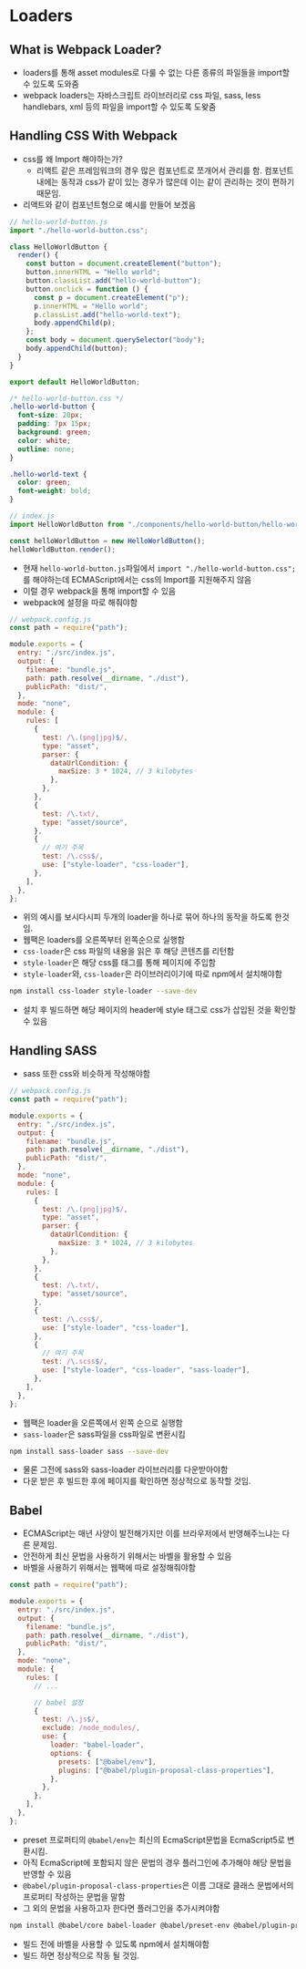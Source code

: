 # Loaders

## What is Webpack Loader?

- loaders를 통해 asset modules로 다룰 수 없는 다른 종류의 파일들을 import할 수 있도록 도와줌
- webpack loaders는 자바스크립트 라이브러리로 css 파일, sass, less handlebars, xml 등의 파일을 import할 수 있도록 도왖줌

## Handling CSS With Webpack

- css를 왜 Import 해야하는가?
  - 리액트 같은 프레임워크의 경우 많은 컴포넌트로 쪼개어서 관리를 함. 컴포넌트 내에는 동작과 css가 같이 있는 경우가 많은데 이는 같이 관리하는 것이 편하기 때문임.
- 리액트와 같이 컴포넌트형으로 예시를 만들어 보겠음

```javascript
// hello-world-button.js
import "./hello-world-button.css";

class HelloWorldButton {
  render() {
    const button = document.createElement("button");
    button.innerHTML = "Hello world";
    button.classList.add("hello-world-button");
    button.onclick = function () {
      const p = document.createElement("p");
      p.innerHTML = "Hello world";
      p.classList.add("hello-world-text");
      body.appendChild(p);
    };
    const body = document.querySelector("body");
    body.appendChild(button);
  }
}

export default HelloWorldButton;
```

```css
/* hello-world-button.css */
.hello-world-button {
  font-size: 20px;
  padding: 7px 15px;
  background: green;
  color: white;
  outline: none;
}

.hello-world-text {
  color: green;
  font-weight: bold;
}
```

```javascript
// index.js
import HelloWorldButton from "./components/hello-world-button/hello-world-button.js";

const helloWorldButton = new HelloWorldButton();
helloWorldButton.render();
```

- 현재 `hello-world-button.js`파일에서 `import "./hello-world-button.css";`를 해야하는데 ECMAScript에서는 css의 Import를 지원해주지 않음
- 이럴 경우 webpack을 통해 import할 수 있음
- webpack에 설정을 따로 해줘야함

```javascript
// webpack.config.js
const path = require("path");

module.exports = {
  entry: "./src/index.js",
  output: {
    filename: "bundle.js",
    path: path.resolve(__dirname, "./dist"),
    publicPath: "dist/",
  },
  mode: "none",
  module: {
    rules: [
      {
        test: /\.(png|jpg)$/,
        type: "asset",
        parser: {
          dataUrlCondition: {
            maxSize: 3 * 1024, // 3 kilobytes
          },
        },
      },
      {
        test: /\.txt/,
        type: "asset/source",
      },
      {
        // 여기 주목
        test: /\.css$/,
        use: ["style-loader", "css-loader"],
      },
    ],
  },
};
```

- 위의 예시를 보시다시피 두개의 loader을 하나로 묶어 하나의 동작을 하도록 한것임.
- 웹팩은 loaders를 오른쪽부터 왼쪽순으로 실행함
- `css-loader`은 css 파일의 내용을 읽은 후 해당 콘텐츠를 리턴함
- `style-loader`은 해당 css를 태그를 통해 페이지에 주입함
- `style-loader`와, `css-loader`은 라이브러리이기에 따로 npm에서 설치해야함

```zsh
npm install css-loader style-loader --save-dev
```

- 설치 후 빌드하면 해당 페이지의 header에 style 태그로 css가 삽입된 것을 확인할 수 있음

## Handling SASS

- sass 또한 css와 비슷하게 작성해야함

```javascript
// webpack.config.js
const path = require("path");

module.exports = {
  entry: "./src/index.js",
  output: {
    filename: "bundle.js",
    path: path.resolve(__dirname, "./dist"),
    publicPath: "dist/",
  },
  mode: "none",
  module: {
    rules: [
      {
        test: /\.(png|jpg)$/,
        type: "asset",
        parser: {
          dataUrlCondition: {
            maxSize: 3 * 1024, // 3 kilobytes
          },
        },
      },
      {
        test: /\.txt/,
        type: "asset/source",
      },
      {
        test: /\.css$/,
        use: ["style-loader", "css-loader"],
      },
      {
        // 여기 주목
        test: /\.scss$/,
        use: ["style-loader", "css-loader", "sass-loader"],
      },
    ],
  },
};
```

- 웹팩은 loader을 오른쪽에서 왼쪽 순으로 실행함
- `sass-loader`은 sass파일을 css파일로 변환시킴

```zsh
npm install sass-loader sass --save-dev
```

- 물론 그전에 sass와 sass-loader 라이브러리를 다운받아야함
- 다운 받은 후 빌드한 후에 페이지를 확인하면 정상적으로 동작할 것임.

## Babel

- ECMAScript는 매년 사양이 발전해가지만 이를 브라우저에서 반영해주느냐는 다른 문제임.
- 안전하게 최신 문법을 사용하기 위해서는 바벨을 활용할 수 있음
- 바벨을 사용하기 위해서는 웹팩에 따로 설정해줘야함

```javascript
const path = require("path");

module.exports = {
  entry: "./src/index.js",
  output: {
    filename: "bundle.js",
    path: path.resolve(__dirname, "./dist"),
    publicPath: "dist/",
  },
  mode: "none",
  module: {
    rules: [
      // ...

      // babel 설정
      {
        test: /\.js$/,
        exclude: /node_modules/,
        use: {
          loader: "babel-loader",
          options: {
            presets: ["@babel/env"],
            plugins: ["@babel/plugin-proposal-class-properties"],
          },
        },
      },
    ],
  },
};
```

- preset 프로퍼티의 `@babel/env`는 최신의 EcmaScript문법을 EcmaScript5로 변환시킴.
- 아직 EcmaScript에 포함되지 않은 문법의 경우 플러그인에 추가해야 해당 문법을 반영할 수 있음
- `@babel/plugin-proposal-class-properties`은 이름 그대로 클래스 문법에서의 프로퍼티 작성하는 문법을 말함
- 그 외의 문법을 사용하고자 한다면 플러그인을 추가시켜야함

```zsh
npm install @babel/core babel-loader @babel/preset-env @babel/plugin-proposal-class-properties --save-dev
```

- 빌드 전에 바벨을 사용할 수 있도록 npm에서 설치해야함
- 빌드 하면 정상적으로 작동 될 것임.
